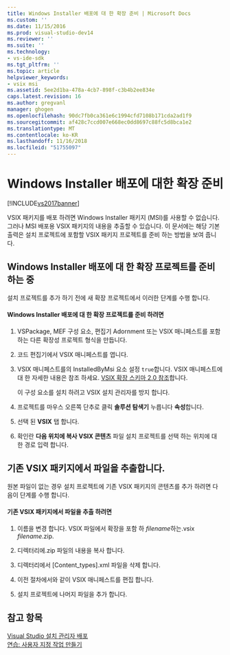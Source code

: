 ```yaml
---
title: Windows Installer 배포에 대 한 확장 준비 | Microsoft Docs
ms.custom: ''
ms.date: 11/15/2016
ms.prod: visual-studio-dev14
ms.reviewer: ''
ms.suite: ''
ms.technology:
- vs-ide-sdk
ms.tgt_pltfrm: ''
ms.topic: article
helpviewer_keywords:
- vsix msi
ms.assetid: 5ee2d1ba-478a-4cb7-898f-c3b4b2ee834e
caps.latest.revision: 16
ms.author: gregvanl
manager: ghogen
ms.openlocfilehash: 90dc7fb0ca361e6c1994cfd7108b171cda2ad1f9
ms.sourcegitcommit: af428c7ccd007e668ec0dd8697c88fc5d8bca1e2
ms.translationtype: MT
ms.contentlocale: ko-KR
ms.lasthandoff: 11/16/2018
ms.locfileid: "51755097"
---
```

# <a name="preparing-extensions-for-windows-installer-deployment"></a>Windows Installer 배포에 대한 확장 준비
[!INCLUDE[vs2017banner](../includes/vs2017banner.md)]

VSIX 패키지를 배포 하려면 Windows Installer 패키지 (MSI)를 사용할 수 없습니다. 그러나 MSI 배포용 VSIX 패키지의 내용을 추출할 수 있습니다. 이 문서에는 해당 기본 출력은 설치 프로젝트에 포함할 VSIX 패키지 프로젝트를 준비 하는 방법을 보여 줍니다.  
  
## <a name="preparing-an-extension-project-for-windows-installer-deployment"></a>Windows Installer 배포에 대 한 확장 프로젝트를 준비 하는 중  
 설치 프로젝트를 추가 하기 전에 새 확장 프로젝트에서 이러한 단계를 수행 합니다.  
  
#### <a name="to-prepare-an-extension-project-for-windows-installer-deployment"></a>Windows Installer 배포에 대 한 확장 프로젝트를 준비 하려면  
  
1.  VSPackage, MEF 구성 요소, 편집기 Adornment 또는 VSIX 매니페스트를 포함 하는 다른 확장성 프로젝트 형식을 만듭니다.  
  
2.  코드 편집기에서 VSIX 매니페스트를 엽니다.  
  
3.  VSIX 매니페스트를의 InstalledByMsi 요소 설정 `true`합니다. VSIX 매니페스트에 대 한 자세한 내용은 참조 하세요. [VSIX 확장 스키마 2.0 참조](../extensibility/vsix-extension-schema-2-0-reference.md)합니다.  
  
     이 구성 요소를 설치 하려고 VSIX 설치 관리자를 방지 합니다.  
  
4.  프로젝트를 마우스 오른쪽 단추로 클릭 **솔루션 탐색기** 누릅니다 **속성**합니다.  
  
5.  선택 된 **VSIX** 탭 합니다.  
  
6.  확인란 **다음 위치에 복사 VSIX 콘텐츠** 파일 설치 프로젝트를 선택 하는 위치에 대 한 경로 입력 합니다.  
  
## <a name="extracting-files-from-an-existing-vsix-package"></a>기존 VSIX 패키지에서 파일을 추출합니다.  
 원본 파일이 없는 경우 설치 프로젝트에 기존 VSIX 패키지의 콘텐츠를 추가 하려면 다음이 단계를 수행 합니다.  
  
#### <a name="to-extract-files-from-an-existing-vsix-package"></a>기존 VSIX 패키지에서 파일을 추출 하려면  
  
1.  이름을 변경 합니다. VSIX 파일에서 확장을 포함 하 *filename*하는.vsix *filename*.zip.  
  
2.  디렉터리에.zip 파일의 내용을 복사 합니다.  
  
3.  디렉터리에서 [Content_types].xml 파일을 삭제 합니다.  
  
4.  이전 절차에서와 같이 VSIX 매니페스트를 편집 합니다.  
  
5.  설치 프로젝트에 나머지 파일을 추가 합니다.  
  
## <a name="see-also"></a>참고 항목  
 [Visual Studio 설치 관리자 배포](http://msdn.microsoft.com/en-us/121be21b-b916-43e2-8f10-8b080516d2a0)   
 [연습: 사용자 지정 작업 만들기](http://msdn.microsoft.com/en-us/4bd4b63a-2b91-431e-839c-5752443f0eaf)

